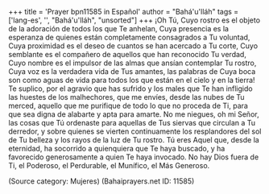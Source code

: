+++
title = 'Prayer bpn11585 in Español'
author = "Bahá'u'lláh"
tags = ['lang-es', '', "Bahá'u'lláh", "unsorted"]
+++
¡Oh Tú, Cuyo rostro es el objeto de la adoración de todos los que Te anhelan, Cuya presencia es la esperanza de quienes están completamente consagrados a Tu voluntad, Cuya proximidad es el deseo de cuantos se han acercado a Tu corte, Cuyo semblante es el compañero de aquellos que han reconocido Tu verdad, Cuyo nombre es el impulsor de las almas que ansían contemplar Tu rostro, Cuya voz es la verdadera vida de Tus amantes, las palabras de Cuya boca son como aguas de vida para todos los que están en el cielo y en la tierra!
Te suplico, por el agravio que has sufrido y los males que Te han infligido las huestes de los malhechores, que me envíes, desde las nubes de Tu merced, aquello que me purifique de todo lo que no proceda de Ti, para que sea digna de alabarte y apta para amarte.
No me niegues, oh mi Señor, las cosas que Tú ordenaste para aquellas de Tus siervas que circulan a Tu derredor, y sobre quienes se vierten continuamente los resplandores del sol de Tu belleza y los rayos de la luz de Tu rostro. Tú eres Aquel que, desde la eternidad, ha socorrido a quienquiera que Te haya buscado, y ha favorecido generosamente a quien Te haya invocado.
No hay Dios fuera de Ti, el Poderoso, el Perdurable, el Munífico, el Más Generoso.

(Source category: Mujeres)
(Bahaiprayers.net ID: 11585)
